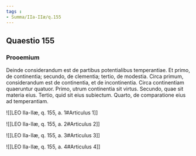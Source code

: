 ```yaml
---
tags : 
- Summa/IIa-IIæ/q.155
---
```


## Quaestio 155

### Prooemium

Deinde considerandum est de partibus potentialibus temperantiae. Et primo, de continentia; secundo, de clementia; tertio, de modestia. Circa primum, considerandum est de continentia, et de incontinentia. Circa continentiam quaeruntur quatuor. Primo, utrum continentia sit virtus. Secundo, quae sit materia eius. Tertio, quid sit eius subiectum. Quarto, de comparatione eius ad temperantiam.

![[LEO IIa-IIæ, q. 155, a. 1#Articulus 1]]

![[LEO IIa-IIæ, q. 155, a. 2#Articulus 2]]

![[LEO IIa-IIæ, q. 155, a. 3#Articulus 3]]

![[LEO IIa-IIæ, q. 155, a. 4#Articulus 4]]

